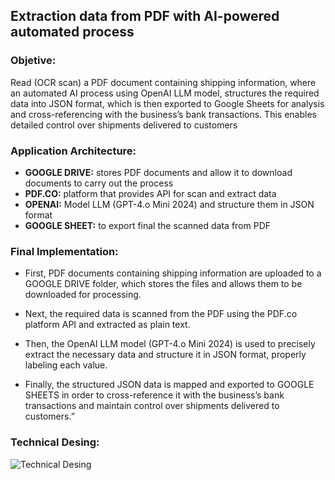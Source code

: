 ## Extraction data from PDF with AI-powered automated process

### Objetive:

Read (OCR scan) a PDF document containing shipping information, where an automated AI process using OpenAI LLM model, structures the required data into JSON format, which is then exported to Google Sheets for analysis and cross-referencing with the business’s bank transactions. This enables detailed control over shipments delivered to customers

### Application Architecture:

-   **GOOGLE DRIVE:** stores PDF documents and allow it to download documents to carry out the process
-   **PDF.CO:** platform that provides API for scan and extract data
-   **OPENAI:** Model LLM (GPT-4.o Mini 2024) and structure them in JSON format
-   **GOOGLE SHEET:** to export final the scanned data from PDF

### Final Implementation:

-   First, PDF documents containing shipping information are uploaded to a GOOGLE DRIVE folder, which stores the files and allows them to be downloaded for processing.

-   Next, the required data is scanned from the PDF using the PDF.co platform API and extracted as plain text.

-   Then, the OpenAI LLM model (GPT-4.o Mini 2024) is used to precisely extract the necessary data and structure it in JSON format, properly labeling each value.

-   Finally, the structured JSON data is mapped and exported to GOOGLE SHEETS in order to cross-reference it with the business’s bank transactions and maintain control over shipments delivered to customers.”

### Technical Desing:

![Technical Desing](https://ocvpprofessional.cloud/wp-content/uploads/2025/07/1_Escenario-MAKE-2048x712.png)